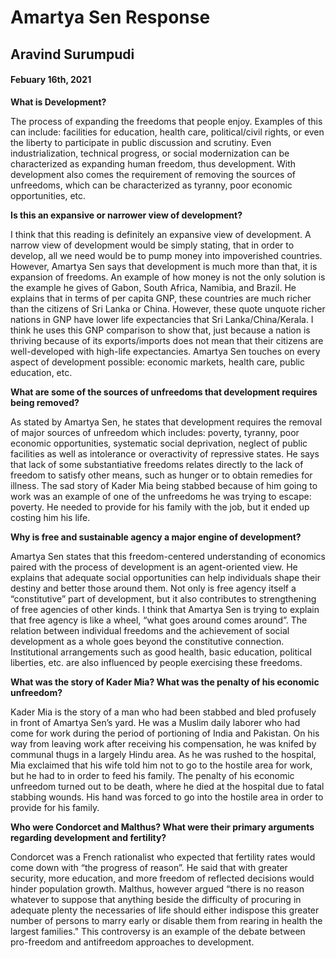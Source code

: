 #  Amartya Sen Response

##  Aravind Surumpudi

#### Febuary 16th, 2021

**What is Development?**

The process of expanding the freedoms that people enjoy. Examples of this can include: facilities for education, health care, political/civil rights, or even the liberty to participate in public discussion and scrutiny. Even industrialization, technical progress, or social modernization can be characterized as expanding human freedom, thus development. With development also comes the requirement of removing the sources of unfreedoms, which can be characterized as tyranny, poor economic opportunities, etc.

**Is this an expansive or narrower view of development?**

I think that this reading is definitely an expansive view of development. A narrow view of development would be simply stating, that in order to develop, all we need would be to pump money into impoverished countries. However, Amartya Sen says that development is much more than that, it is expansion of freedoms. An example of how money is not the only solution is the example he gives of Gabon, South Africa, Namibia, and Brazil. He explains that in terms of per capita GNP, these countries are much richer than the citizens of Sri Lanka or China. However, these quote unquote richer nations in GNP have lower life expectancies that Sri Lanka/China/Kerala. I think he uses this GNP comparison to show that, just because a nation is thriving because of its exports/imports does not mean that their citizens are well-developed with high-life expectancies. Amartya Sen touches on every aspect of development possible: economic markets, health care, public education, etc.

**What are some of the sources of unfreedoms that development requires being removed?**

As stated by Amartya Sen, he states that development requires the removal of major sources of unfreedom which includes: poverty, tyranny, poor economic opportunities, systematic social deprivation, neglect of public facilities as well as intolerance or overactivity of repressive states. He says that lack of some substantiative freedoms relates directly to the lack of freedom to satisfy other means, such as hunger or to obtain remedies for illness. The sad story of Kader Mia  being stabbed because of him going to work was an example of one of the unfreedoms he was trying to escape: poverty. He needed to provide for his family with the job, but it ended up costing him his life.

**Why is free and sustainable agency a major engine of development?**

Amartya Sen states that this freedom-centered understanding of economics paired with the process of development is an agent-oriented view. He explains that adequate social opportunities can help individuals shape their destiny and better those around them. Not only is free agency itself a “constitutive” part of development, but it also contributes to strengthening of free agencies of other kinds. I think that Amartya Sen is trying to explain that free agency is like a wheel, “what goes around comes around”. The relation between individual freedoms and the achievement of social development as a whole goes beyond the constitutive connection. Institutional arrangements such as good health, basic education, political liberties, etc. are also influenced by people exercising these freedoms.

**What was the story of Kader Mia? What was the penalty of his economic unfreedom?**

Kader Mia is the story of a man who had been stabbed and bled profusely in front of Amartya Sen’s yard. He was a Muslim daily laborer who had come for work during the period of portioning of India and Pakistan. On his way from leaving work after receiving his compensation, he was knifed by communal thugs in a  largely Hindu area. As he was rushed to the hospital, Mia exclaimed that his wife told him not to go to the hostile area for work, but he had to in order to feed his family. The penalty of his economic unfreedom turned out to be death, where he died at the hospital due to fatal stabbing wounds. His hand was forced to go into the hostile area in order to provide for his family.

**Who were Condorcet and Malthus? What were their primary arguments regarding development and fertility?**

Condorcet was a French rationalist who expected that fertility rates would come down with “the progress of reason”. He said that with greater security, more education, and more freedom of reflected decisions would hinder population growth. Malthus, however argued “there is no reason whatever to suppose that anything beside the difficulty of procuring in adequate plenty the necessaries of life should either indispose this greater number of persons to marry early or disable them from rearing in health the largest families." This controversy is an example of the debate between pro-freedom and antifreedom approaches to development.
